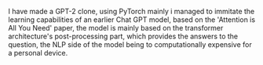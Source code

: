 I have made a GPT-2 clone, using PyTorch mainly i managed to immitate the learning capabilities of an earlier Chat GPT model, based on the 'Attention is All You Need' paper, the model is mainly based on the transformer architecture's
post-processing part, which provides the answers to the question, the NLP side of the model being to computationally expensive for a personal device.
